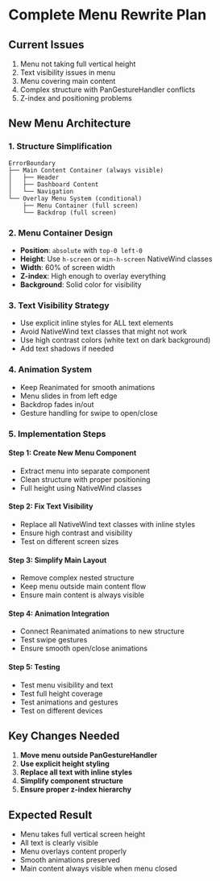 # Complete Menu Rewrite Plan

## Current Issues
1. Menu not taking full vertical height
2. Text visibility issues in menu
3. Menu covering main content
4. Complex structure with PanGestureHandler conflicts
5. Z-index and positioning problems

## New Menu Architecture

### 1. Structure Simplification
```
ErrorBoundary
├── Main Content Container (always visible)
│   ├── Header
│   ├── Dashboard Content
│   └── Navigation
└── Overlay Menu System (conditional)
    ├── Menu Container (full screen)
    └── Backdrop (full screen)
```

### 2. Menu Container Design
- **Position**: `absolute` with `top-0 left-0`
- **Height**: Use `h-screen` or `min-h-screen` NativeWind classes
- **Width**: 60% of screen width
- **Z-index**: High enough to overlay everything
- **Background**: Solid color for visibility

### 3. Text Visibility Strategy
- Use explicit inline styles for ALL text elements
- Avoid NativeWind text classes that might not work
- Use high contrast colors (white text on dark background)
- Add text shadows if needed

### 4. Animation System
- Keep Reanimated for smooth animations
- Menu slides in from left edge
- Backdrop fades in/out
- Gesture handling for swipe to open/close

### 5. Implementation Steps

#### Step 1: Create New Menu Component
- Extract menu into separate component
- Clean structure with proper positioning
- Full height using NativeWind classes

#### Step 2: Fix Text Visibility
- Replace all NativeWind text classes with inline styles
- Ensure high contrast and visibility
- Test on different screen sizes

#### Step 3: Simplify Main Layout
- Remove complex nested structure
- Keep menu outside main content flow
- Ensure main content is always visible

#### Step 4: Animation Integration
- Connect Reanimated animations to new structure
- Test swipe gestures
- Ensure smooth open/close animations

#### Step 5: Testing
- Test menu visibility and text
- Test full height coverage
- Test animations and gestures
- Test on different devices

## Key Changes Needed

1. **Move menu outside PanGestureHandler**
2. **Use explicit height styling**
3. **Replace all text with inline styles**
4. **Simplify component structure**
5. **Ensure proper z-index hierarchy**

## Expected Result
- Menu takes full vertical screen height
- All text is clearly visible
- Menu overlays content properly
- Smooth animations preserved
- Main content always visible when menu closed
